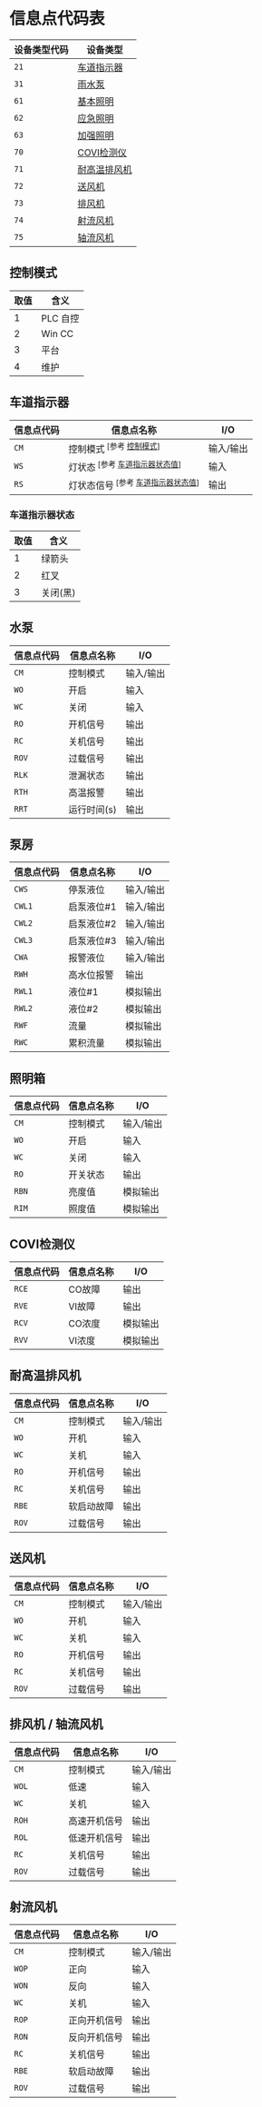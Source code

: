 # 信息点代码表

设备类型代码 | 设备类型
-- | --
`21` | [车道指示器](#车道指示器)
`31` | [雨水泵](#雨水泵)
`61` | [基本照明](#照明箱)
`62` | [应急照明](#照明箱)
`63` | [加强照明](#照明箱)
`70` | [COVI检测仪](#COVI检测仪)
`71` | [耐高温排风机](#耐高温排风机)
`72` | [送风机](#送风机)
`73` | [排风机](#排风机--轴流风机)
`74` | [射流风机](#射流风机)
`75` | [轴流风机](#排风机--轴流风机)

## 控制模式
取值 | 含义
-- | --
1 | PLC 自控
2 | Win CC
3 | 平台
4 | 维护

## 车道指示器
信息点代码 | 信息点名称 | I/O
-- | -- | --
`CM` | 控制模式<sup> \[参考 [控制模式](./device-groups/JN.md#控制模式)\]</sup> | 输入/输出
`WS` | 灯状态<sup> \[参考 [车道指示器状态值](./device-groups/JN.md#车道指示器状态值)\]</sup> | 输入
`RS` | 灯状态信号<sup> \[参考 [车道指示器状态值](./device-groups/JN.md#车道指示器状态值)\]</sup> | 输出

### 车道指示器状态
取值 | 含义
-- | --
1 | 绿箭头
2 | 红叉
3 | 关闭(黑)

## 水泵
信息点代码 | 信息点名称 | I/O
-- | -- | --
`CM` | 控制模式 | 输入/输出
`WO` | 开启 | 输入
`WC` | 关闭 | 输入
`RO` | 开机信号 | 输出
`RC` | 关机信号 | 输出
`ROV` | 过载信号 | 输出
`RLK` | 泄漏状态 | 输出
`RTH` | 高温报警 | 输出
`RRT` | 运行时间(s) | 输出

## 泵房
信息点代码 | 信息点名称 | I/O
-- | -- | --
`CWS` | 停泵液位 | 输入/输出
`CWL1` | 启泵液位#1 | 输入/输出
`CWL2` | 启泵液位#2 | 输入/输出
`CWL3` | 启泵液位#3 | 输入/输出
`CWA` | 报警液位 | 输入/输出
`RWH` | 高水位报警 | 输出
`RWL1` | 液位#1 | 模拟输出
`RWL2` | 液位#2 | 模拟输出
`RWF` | 流量 | 模拟输出
`RWC` | 累积流量 | 模拟输出

## 照明箱
信息点代码 | 信息点名称 | I/O
-- | -- | --
`CM` | 控制模式 | 输入/输出
`WO` | 开启 | 输入
`WC` | 关闭 | 输入
`RO` | 开关状态 | 输出
`RBN` | 亮度值 | 模拟输出
`RIM` | 照度值 | 模拟输出

## COVI检测仪
信息点代码 | 信息点名称 | I/O
-- | -- | --
`RCE` | CO故障 | 输出
`RVE` | VI故障 | 输出
`RCV` | CO浓度 | 模拟输出
`RVV` | VI浓度 | 模拟输出

## 耐高温排风机
信息点代码 | 信息点名称 | I/O
-- | -- | --
`CM` | 控制模式 | 输入/输出
`WO` | 开机 | 输入
`WC` | 关机 | 输入
`RO` | 开机信号 | 输出
`RC` | 关机信号 | 输出
`RBE` | 软启动故障 | 输出
`ROV` | 过载信号 | 输出

## 送风机
信息点代码 | 信息点名称 | I/O
-- | -- | --
`CM` | 控制模式 | 输入/输出
`WO` | 开机 | 输入
`WC` | 关机 | 输入
`RO` | 开机信号 | 输出
`RC` | 关机信号 | 输出
`ROV` | 过载信号 | 输出

## 排风机 / 轴流风机
信息点代码 | 信息点名称 | I/O
-- | -- | --
`CM` | 控制模式 | 输入/输出
`WOL` | 低速 | 输入
`WC` | 关机 | 输入
`ROH` | 高速开机信号 | 输出
`ROL` | 低速开机信号 | 输出
`RC` | 关机信号 | 输出
`ROV` | 过载信号 | 输出

## 射流风机
信息点代码 | 信息点名称 | I/O
-- | -- | --
`CM` | 控制模式 | 输入/输出
`WOP` | 正向 | 输入
`WON` | 反向 | 输入
`WC` | 关机 | 输入
`ROP` | 正向开机信号 | 输出
`RON` | 反向开机信号 | 输出
`RC` | 关机信号 | 输出
`RBE` | 软启动故障 | 输出
`ROV` | 过载信号 | 输出
